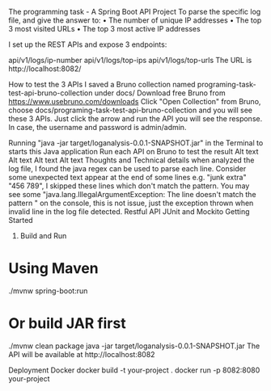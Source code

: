 The programming task - A Spring Boot API Project
To parse the specific log file, and give the answer to: • The number of unique IP addresses • The top 3 most visited URLs • The top 3 most active IP addresses

I set up the REST APIs and expose 3 endpoints:

api/v1/logs/ip-number
api/v1/logs/top-ips
api/v1/logs/top-urls
The URL is http://localhost:8082/

How to test the 3 APIs
I saved a Bruno collection named programing-task-test-api-bruno-collection under docs/
Download free Bruno from https://www.usebruno.com/downloads
Click "Open Collection" from Bruno, choose docs/programing-task-test-api-bruno-collection and you will see these 3 APIs. Just click the arrow and run the API you will see the response.
In case, the username and password is admin/admin.

Running "java -jar target/loganalysis-0.0.1-SNAPSHOT.jar" in the Terminal to starts this Java application
Run each API on Bruno to test the result Alt text Alt text Alt text Alt text
Thoughts and Technical details
when analyzed the log file, I found the java regex can be used to parse each line.
Consider some unexpected text appear at the end of some lines e.g. "junk extra" "456 789", I skipped these lines which don't match the pattern. You may see some "java.lang.IllegalArgumentException: The line doesn't match the pattern " on the console, this is not issue, just the exception thrown when invalid line in the log file detected.
Restful API
JUnit and Mockito
Getting Started
1. Build and Run
# Using Maven
./mvnw spring-boot:run

# Or build JAR first
./mvnw clean package
java -jar target/loganalysis-0.0.1-SNAPSHOT.jar
The API will be available at http://localhost:8082

Deployment
Docker
docker build -t your-project .
docker run -p 8082:8080 your-project
